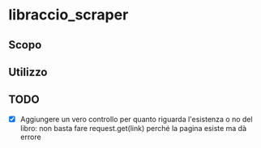 # libraccio_scraper
## Scopo

## Utilizzo


## TODO
- [x] Aggiungere un vero controllo per quanto riguarda l'esistenza o no del libro: non basta fare request.get(link) perché la pagina esiste ma dà errore


